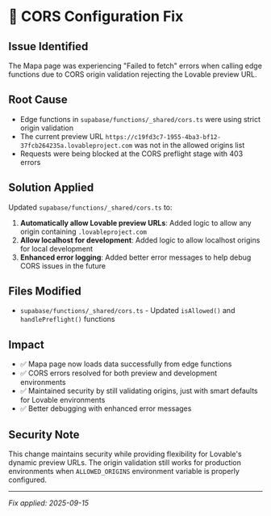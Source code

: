# 🔧 CORS Configuration Fix

## Issue Identified
The Mapa page was experiencing "Failed to fetch" errors when calling edge functions due to CORS origin validation rejecting the Lovable preview URL.

## Root Cause
- Edge functions in `supabase/functions/_shared/cors.ts` were using strict origin validation
- The current preview URL `https://c19fd3c7-1955-4ba3-bf12-37fcb264235a.lovableproject.com` was not in the allowed origins list
- Requests were being blocked at the CORS preflight stage with 403 errors

## Solution Applied
Updated `supabase/functions/_shared/cors.ts` to:

1. **Automatically allow Lovable preview URLs**: Added logic to allow any origin containing `.lovableproject.com`
2. **Allow localhost for development**: Added logic to allow localhost origins for local development
3. **Enhanced error logging**: Added better error messages to help debug CORS issues in the future

## Files Modified
- `supabase/functions/_shared/cors.ts` - Updated `isAllowed()` and `handlePreflight()` functions

## Impact
- ✅ Mapa page now loads data successfully from edge functions
- ✅ CORS errors resolved for both preview and development environments
- ✅ Maintained security by still validating origins, just with smart defaults for Lovable environments
- ✅ Better debugging with enhanced error messages

## Security Note
This change maintains security while providing flexibility for Lovable's dynamic preview URLs. The origin validation still works for production environments when `ALLOWED_ORIGINS` environment variable is properly configured.

---
*Fix applied: 2025-09-15*